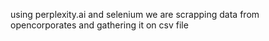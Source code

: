 using perplexity.ai and selenium we are scrapping data from opencorporates and gathering it on csv file

